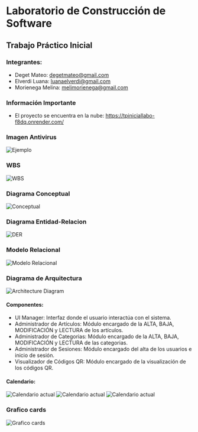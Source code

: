 # Laboratorio de Construcción de Software
## Trabajo Práctico Inicial
### Integrantes:
- Deget Mateo: degetmateo@gmail.com
- Elverdi Luana: luanaelverdi@gmail.com
- Morienega Melina: melimorienega@gmail.com

### Información Importante
 - El proyecto se encuentra en la nube: https://tpiniciallabo-f8dq.onrender.com/ 

### Imagen Antivirus

![Ejemplo](https://github.com/luanaelverdi/TPInicialLabo/blob/entregable/assets/Antivirus.PNG)

### WBS

![WBS](https://github.com/luanaelverdi/TPInicialLabo/blob/entregable2/assets/diagrama_wbs.png)
### Diagrama Conceptual

![Conceptual](https://github.com/luanaelverdi/TPInicialLabo/blob/entregable2/assets/diagrama_conceptual.png)

### Diagrama Entidad-Relacion

![DER](https://github.com/luanaelverdi/TPInicialLabo/blob/entregable/assets/diagrama_der.png)

### Modelo Relacional

![Modelo Relacional](https://github.com/luanaelverdi/TPInicialLabo/blob/entregable2/assets/modelo_relacional.png)

### Diagrama de Arquitectura

![Architecture Diagram](https://github.com/luanaelverdi/TPInicialLabo/blob/entregable2/assets/DiagramadeArquitectura.png)


#### Componentes:
 - UI Manager: Interfaz donde el usuario interactúa con el sistema.
 - Administrador de Artículos: Módulo encargado de la ALTA, BAJA, MODIFICACIÓN y LECTURA de los artículos.
 - Administrador de Categorias: Módulo encargado de la ALTA, BAJA, MODIFICACIÓN y LECTURA de las categorias.
 - Administrador de Sesiones: Módulo encargado del alta de los usuarios e inicio de sesión.
 - Visualizador de Códigos QR: Módulo encargado de la visualización de los códigos QR.

 #### Calendario:
 ![Calendario actual](https://github.com/luanaelverdi/TPInicialLabo/blob/entregable2/assets/calendario1.JPG)
 ![Calendario actual](https://github.com/luanaelverdi/TPInicialLabo/blob/entregable2/assets/calendario2.JPG)
  ![Calendario actual](https://github.com/luanaelverdi/TPInicialLabo/blob/entregable2/assets/calendario3.JPG)
 
 ### Grafico cards
![Grafico cards](https://github.com/luanaelverdi/TPInicialLabo/blob/entregable2/assets/graficocards.JPG)
